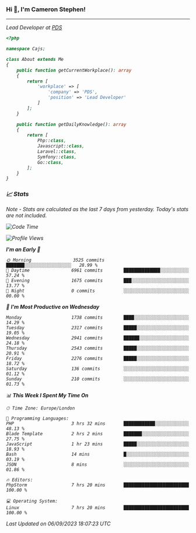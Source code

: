 ### Hi 👋, I'm Cameron Stephen!
<hr>
<p><em>Lead Developer at <a href="https://prindatasolutions.co.uk">PDS</a></p>


```php
<?php

namespace Cajs;

class About extends Me
{
    public function getCurrentWorkplace(): array
    {
        return [
            'workplace' => [
                'company' => 'PDS',
                'position' => 'Lead Developer'
            ]
        ];
    }

    public function getDailyKnowledge(): array
    {
        return [
            Php::class,
            Javascript::class,
            Laravel::class,
            Symfony::class,
            Go::class,
        ];
    }
}
```

### 📈 Stats
<p><em>Note - Stats are calculated as the last 7 days from yesterday. Today's stats are not included.</em></p>


<!--START_SECTION:waka-->
![Code Time](http://img.shields.io/badge/Code%20Time-3%2C513%20hrs%2026%20mins-blue)

![Profile Views](http://img.shields.io/badge/Profile%20Views-1-blue)

**I'm an Early 🐤** 

```text
🌞 Morning                3525 commits        ███████░░░░░░░░░░░░░░░░░░   28.99 % 
🌆 Daytime                6961 commits        ██████████████░░░░░░░░░░░   57.24 % 
🌃 Evening                1675 commits        ███░░░░░░░░░░░░░░░░░░░░░░   13.77 % 
🌙 Night                  0 commits           ░░░░░░░░░░░░░░░░░░░░░░░░░   00.00 % 
```
📅 **I'm Most Productive on Wednesday** 

```text
Monday                   1738 commits        ████░░░░░░░░░░░░░░░░░░░░░   14.29 % 
Tuesday                  2317 commits        █████░░░░░░░░░░░░░░░░░░░░   19.05 % 
Wednesday                2941 commits        ██████░░░░░░░░░░░░░░░░░░░   24.18 % 
Thursday                 2543 commits        █████░░░░░░░░░░░░░░░░░░░░   20.91 % 
Friday                   2276 commits        █████░░░░░░░░░░░░░░░░░░░░   18.72 % 
Saturday                 136 commits         ░░░░░░░░░░░░░░░░░░░░░░░░░   01.12 % 
Sunday                   210 commits         ░░░░░░░░░░░░░░░░░░░░░░░░░   01.73 % 
```


📊 **This Week I Spent My Time On** 

```text
🕑︎ Time Zone: Europe/London

💬 Programming Languages: 
PHP                      3 hrs 32 mins       ████████████░░░░░░░░░░░░░   48.13 % 
Blade Template           2 hrs 2 mins        ███████░░░░░░░░░░░░░░░░░░   27.75 % 
JavaScript               1 hr 23 mins        █████░░░░░░░░░░░░░░░░░░░░   18.93 % 
Bash                     14 mins             █░░░░░░░░░░░░░░░░░░░░░░░░   03.19 % 
JSON                     8 mins              ░░░░░░░░░░░░░░░░░░░░░░░░░   01.86 % 

🔥 Editors: 
PhpStorm                 7 hrs 20 mins       █████████████████████████   100.00 % 

💻 Operating System: 
Linux                    7 hrs 20 mins       █████████████████████████   100.00 % 
```


 Last Updated on 06/09/2023 18:07:23 UTC
<!--END_SECTION:waka-->
